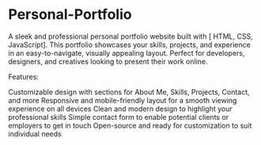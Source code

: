 # Personal-Portfolio
A sleek and professional personal portfolio website built with [ HTML, CSS, JavaScript]. This portfolio showcases your skills, projects, and experience in an easy-to-navigate, visually appealing layout. Perfect for developers, designers, and creatives looking to present their work online.

Features:

Customizable design with sections for About Me, Skills, Projects, Contact, and more
Responsive and mobile-friendly layout for a smooth viewing experience on all devices
Clean and modern design to highlight your professional skills
Simple contact form to enable potential clients or employers to get in touch
Open-source and ready for customization to suit individual needs
